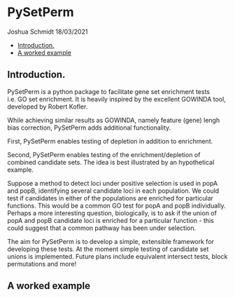 PySetPerm
================
Joshua Schmidt
18/03/2021

-   [Introduction.](#introduction.)
-   [A worked example](#a-worked-example)

## Introduction.

PySetPerm is a python package to facilitate gene set enrichment tests
i.e. GO set enrichment. It is heavily inspired by the excellent GOWINDA
tool, developed by Robert Kofler.

While achieving similar results as GOWINDA, namely feature (gene) lengh
bias correction, PySetPerm adds additional functionality.

First, PySetPerm enables testing of depletion in addition to enrichment.

Second, PySetPerm enables testing of the enrichment/depletion of
combined candidate sets. The idea is best illustrated by an hypothetical
example.

Suppose a method to detect loci under positive selection is used in popA
and popB, identifying several candidate loci in each population. We
could test if candidates in either of the populations are enriched for
particular functions. This would be a common GO test for popA and popB
individually. Perhaps a more interesting question, biologically, is to
ask if the union of popA and popB candidate loci is enriched for a
particular function - this could suggest that a common pathway has been
under selection.

The aim for PySetPerm is to develop a simple, extensible framework for
developing these tests. At the moment simple testing of candidate set
unions is implemented. Future plans include equivalent intersect tests,
block permutations and more!

## A worked example
